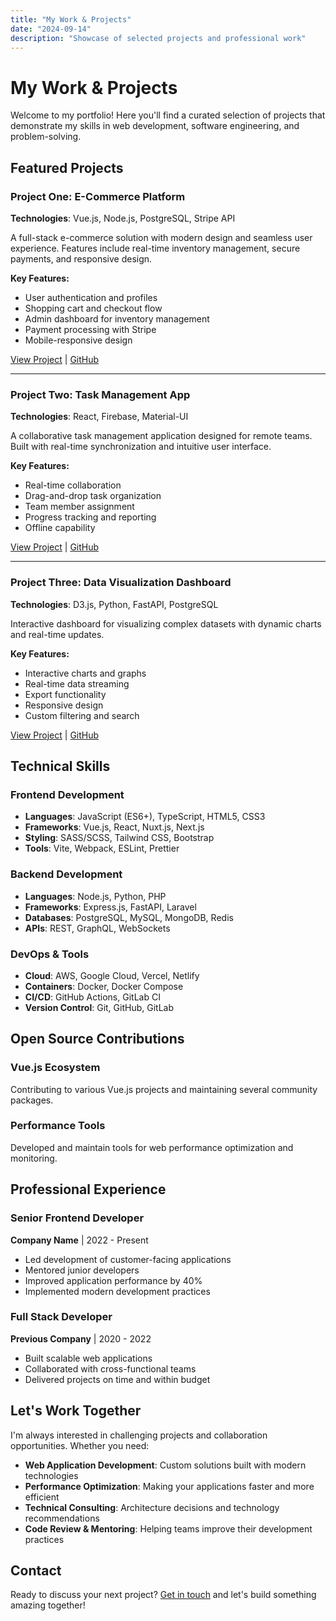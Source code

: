 ```yaml
---
title: "My Work & Projects"
date: "2024-09-14"
description: "Showcase of selected projects and professional work"
---
```


# My Work & Projects

Welcome to my portfolio! Here you'll find a curated selection of projects that demonstrate my skills in web development, software engineering, and problem-solving.

## Featured Projects

### Project One: E-Commerce Platform
**Technologies**: Vue.js, Node.js, PostgreSQL, Stripe API

A full-stack e-commerce solution with modern design and seamless user experience. Features include real-time inventory management, secure payments, and responsive design.

**Key Features:**
- User authentication and profiles
- Shopping cart and checkout flow
- Admin dashboard for inventory management
- Payment processing with Stripe
- Mobile-responsive design

[View Project](https://example.com) | [GitHub](https://github.com/username/project)

---

### Project Two: Task Management App
**Technologies**: React, Firebase, Material-UI

A collaborative task management application designed for remote teams. Built with real-time synchronization and intuitive user interface.

**Key Features:**
- Real-time collaboration
- Drag-and-drop task organization
- Team member assignment
- Progress tracking and reporting
- Offline capability

[View Project](https://example.com) | [GitHub](https://github.com/username/project)

---

### Project Three: Data Visualization Dashboard
**Technologies**: D3.js, Python, FastAPI, PostgreSQL

Interactive dashboard for visualizing complex datasets with dynamic charts and real-time updates.

**Key Features:**
- Interactive charts and graphs
- Real-time data streaming
- Export functionality
- Responsive design
- Custom filtering and search

[View Project](https://example.com) | [GitHub](https://github.com/username/project)

## Technical Skills

### Frontend Development
- **Languages**: JavaScript (ES6+), TypeScript, HTML5, CSS3
- **Frameworks**: Vue.js, React, Nuxt.js, Next.js
- **Styling**: SASS/SCSS, Tailwind CSS, Bootstrap
- **Tools**: Vite, Webpack, ESLint, Prettier

### Backend Development
- **Languages**: Node.js, Python, PHP
- **Frameworks**: Express.js, FastAPI, Laravel
- **Databases**: PostgreSQL, MySQL, MongoDB, Redis
- **APIs**: REST, GraphQL, WebSockets

### DevOps & Tools
- **Cloud**: AWS, Google Cloud, Vercel, Netlify
- **Containers**: Docker, Docker Compose
- **CI/CD**: GitHub Actions, GitLab CI
- **Version Control**: Git, GitHub, GitLab

## Open Source Contributions

### Vue.js Ecosystem
Contributing to various Vue.js projects and maintaining several community packages.

### Performance Tools
Developed and maintain tools for web performance optimization and monitoring.

## Professional Experience

### Senior Frontend Developer
**Company Name** | 2022 - Present
- Led development of customer-facing applications
- Mentored junior developers
- Improved application performance by 40%
- Implemented modern development practices

### Full Stack Developer
**Previous Company** | 2020 - 2022
- Built scalable web applications
- Collaborated with cross-functional teams
- Delivered projects on time and within budget

## Let's Work Together

I'm always interested in challenging projects and collaboration opportunities. Whether you need:

- **Web Application Development**: Custom solutions built with modern technologies
- **Performance Optimization**: Making your applications faster and more efficient
- **Technical Consulting**: Architecture decisions and technology recommendations
- **Code Review & Mentoring**: Helping teams improve their development practices

## Contact

Ready to discuss your next project? [Get in touch](/contact) and let's build something amazing together!